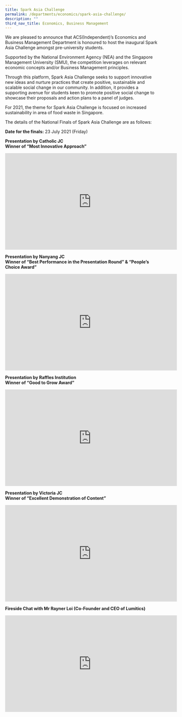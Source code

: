 ```yaml
---
title: Spark Asia Challenge
permalink: /departments/economics/spark-asia-challenge/
description: ""
third_nav_title: Economics, Business Management
---
```

We are pleased to announce that ACS(Independent)’s Economics and Business Management Department is honoured to host the inaugural Spark Asia Challenge amongst&nbsp;pre-university students.

Supported by the National Environment Agency (NEA) and the Singapore Management University (SMU), the competition leverages on relevant economic concepts and/or Business Management principles.

Through this platform, Spark Asia Challenge seeks to support innovative new ideas and nurture practices that create positive, sustainable and scalable social change in our community. In addition, it provides a supporting avenue for students keen to promote positive social change to showcase their proposals and action plans to a panel of judges.

For 2021, the theme for Spark Asia Challenge is focused on increased sustainability in area of food waste in Singapore.

The details of the National Finals of Spark Asia Challenge are as follows:

**Date for the finals:**&nbsp;23 July 2021 (Friday)

**Presentation by Catholic JC**   
**Winner of “Most Innovative Approach”**

<iframe width="560" height="315" src="https://www.youtube.com/embed/-7kqU08Y-oo" title="Presentation by Catholic JC" frameborder="0" allow="accelerometer; autoplay; clipboard-write; encrypted-media; gyroscope; picture-in-picture; web-share" allowfullscreen=""></iframe>

**Presentation by Nanyang JC**   
**Winner of “Best Performance in the Presentation Round” &amp; “People’s Choice Award”**

<iframe width="560" height="315" src="https://www.youtube.com/embed/3cMD2IMd1LU" title="Presentation by Nanyang JC" frameborder="0" allow="accelerometer; autoplay; clipboard-write; encrypted-media; gyroscope; picture-in-picture; web-share" allowfullscreen=""></iframe>

**Presentation by Raffles Institution**   
**Winner of “Good to Grow Award”**

<iframe width="560" height="315" src="https://www.youtube.com/embed/QemyrcFgSFo" title="Presentation by Raffles Institution" frameborder="0" allow="accelerometer; autoplay; clipboard-write; encrypted-media; gyroscope; picture-in-picture; web-share" allowfullscreen=""></iframe>

**Presentation by Victoria JC**   
**Winner of “Excellent Demonstration of Content”**

<iframe width="560" height="315" src="https://www.youtube.com/embed/8nxTlqDTthA" title="Presentation by Victoria JC" frameborder="0" allow="accelerometer; autoplay; clipboard-write; encrypted-media; gyroscope; picture-in-picture; web-share" allowfullscreen=""></iframe>

**Fireside Chat with Mr Rayner Loi (Co-Founder and CEO of Lumitics)**

<iframe width="560" height="315" src="https://www.youtube.com/embed/23Sq5psa7_c" title="Fireside Chat with Mr Rayner Loi (Co-Founder and CEO of Lumitics)" frameborder="0" allow="accelerometer; autoplay; clipboard-write; encrypted-media; gyroscope; picture-in-picture; web-share" allowfullscreen=""></iframe>